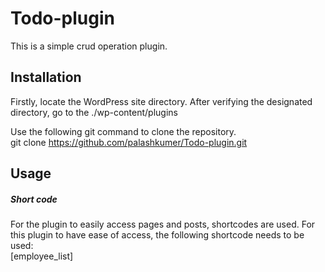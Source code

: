 # Todo-plugin
This is a simple crud operation plugin.
<h2> Installation</h2>
Firstly, locate the WordPress site directory. After verifying the designated directory, go to the ./wp-content/plugins

Use the following git command to clone the repository. <br>
git clone https://github.com/palashkumer/Todo-plugin.git

<h2>Usage</h2>
<h5>Short code</h5>
For the plugin to easily access pages and posts, shortcodes are used. For this plugin to have ease of access, the following shortcode needs to be used: <br>
[employee_list]
